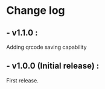 # Change log

## - v1.1.0 :
Adding qrcode saving capability
  
## - v1.0.0 (Initial release) :
First release.

